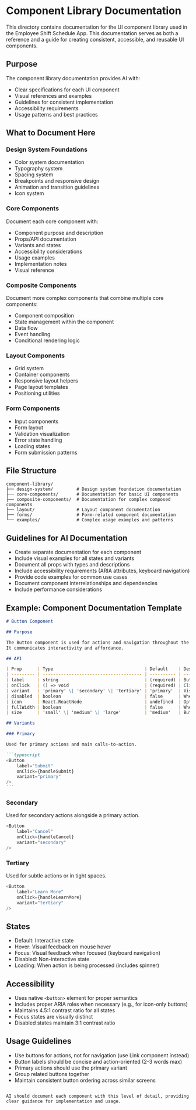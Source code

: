 # Component Library Documentation

This directory contains documentation for the UI component library used in the Employee Shift Schedule App. This documentation serves as both a reference and a guide for creating consistent, accessible, and reusable UI components.

## Purpose

The component library documentation provides AI with:

- Clear specifications for each UI component
- Visual references and examples
- Guidelines for consistent implementation
- Accessibility requirements
- Usage patterns and best practices

## What to Document Here

### Design System Foundations

- Color system documentation
- Typography system
- Spacing system
- Breakpoints and responsive design
- Animation and transition guidelines
- Icon system

### Core Components

Document each core component with:

- Component purpose and description
- Props/API documentation
- Variants and states
- Accessibility considerations
- Usage examples
- Implementation notes
- Visual reference

### Composite Components

Document more complex components that combine multiple core components:

- Component composition
- State management within the component
- Data flow
- Event handling
- Conditional rendering logic

### Layout Components

- Grid system
- Container components
- Responsive layout helpers
- Page layout templates
- Positioning utilities

### Form Components

- Input components
- Form layout
- Validation visualization
- Error state handling
- Loading states
- Form submission patterns

## File Structure

```
component-library/
├── design-system/         # Design system foundation documentation
├── core-components/       # Documentation for basic UI components
├── composite-components/  # Documentation for complex composed components
├── layout/                # Layout component documentation
├── forms/                 # Form-related component documentation
└── examples/              # Complex usage examples and patterns
```

## Guidelines for AI Documentation

- Create separate documentation for each component
- Include visual examples for all states and variants
- Document all props with types and descriptions
- Include accessibility requirements (ARIA attributes, keyboard navigation)
- Provide code examples for common use cases
- Document component interrelationships and dependencies
- Include performance considerations

## Example: Component Documentation Template

````markdown
# Button Component

## Purpose

The Button component is used for actions and navigation throughout the application.
It communicates interactivity and affordance.

## API

| Prop      | Type                                   | Default    | Description                  |
| --------- | -------------------------------------- | ---------- | ---------------------------- |
| label     | string                                 | (required) | Button text content          |
| onClick   | () => void                             | (required) | Click handler function       |
| variant   | 'primary' \| 'secondary' \| 'tertiary' | 'primary'  | Visual style variant         |
| disabled  | boolean                                | false      | Whether button is disabled   |
| icon      | React.ReactNode                        | undefined  | Optional icon to display     |
| fullWidth | boolean                                | false      | Whether button is full width |
| size      | 'small' \| 'medium' \| 'large'         | 'medium'   | Button size                  |

## Variants

### Primary

Used for primary actions and main calls-to-action.

```typescript
<Button
	label="Submit"
	onClick={handleSubmit}
	variant="primary"
/>
```
````

### Secondary

Used for secondary actions alongside a primary action.

```typescript
<Button
	label="Cancel"
	onClick={handleCancel}
	variant="secondary"
/>
```

### Tertiary

Used for subtle actions or in tight spaces.

```typescript
<Button
	label="Learn More"
	onClick={handleLearnMore}
	variant="tertiary"
/>
```

## States

- Default: Interactive state
- Hover: Visual feedback on mouse hover
- Focus: Visual feedback when focused (keyboard navigation)
- Disabled: Non-interactive state
- Loading: When action is being processed (includes spinner)

## Accessibility

- Uses native `<button>` element for proper semantics
- Includes proper ARIA roles when necessary (e.g., for icon-only buttons)
- Maintains 4.5:1 contrast ratio for all states
- Focus states are visually distinct
- Disabled states maintain 3:1 contrast ratio

## Usage Guidelines

- Use buttons for actions, not for navigation (use Link component instead)
- Button labels should be concise and action-oriented (2-3 words max)
- Primary actions should use the primary variant
- Group related buttons together
- Maintain consistent button ordering across similar screens

```

AI should document each component with this level of detail, providing clear guidance for implementation and usage.
```
